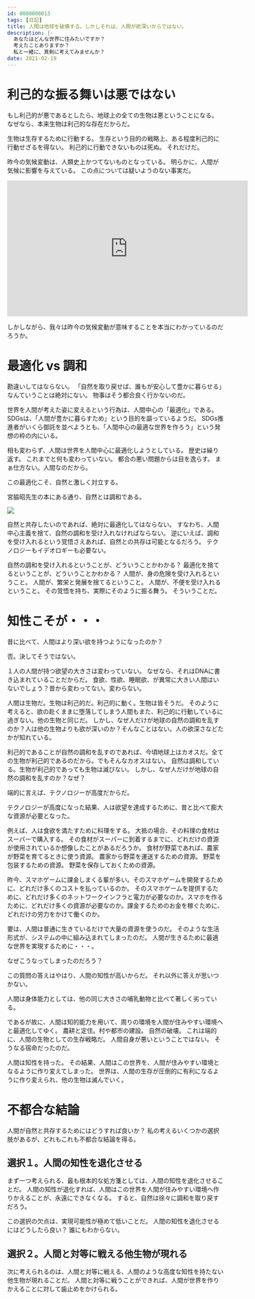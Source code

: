 ```yaml
---
id: 0000000013
tags: [日記]
title: 人間は地球を破壊する。しかしそれは、人間が欲深いからではない。
description: |-
  あなたはどんな世界に住みたいですか？
  考えたことありますか？
  私と一緒に、真剣に考えてみませんか？
date: 2021-02-19
---
```


# 利己的な振る舞いは悪ではない

もし利己的が悪であるとしたら、地球上の全ての生物は悪ということになる。
なぜなら、本来生物は利己的な存在だからだ。

生物は生存するために行動する。
生存という目的の戦略上、ある程度利己的に行動せざるを得ない。
利己的に行動できないものは死ぬ。
それだけだ。

昨今の気候変動は、人類史上かつてないものとなっている。
明らかに、人間が気候に影響を与えている。
この点については疑いようのない事実だ。

<iframe width="560" height="315" src="https://www.youtube.com/embed/mwS0kAR5OI8" frameborder="0" allow="accelerometer; autoplay; clipboard-write; encrypted-media; gyroscope; picture-in-picture" allowfullscreen></iframe>

しかしながら、我々は昨今の気候変動が意味することを本当にわかっているのだろうか。

# 最適化 vs 調和

勘違いしてはならない。
「自然を取り戻せば、誰もが安心して豊かに暮らせる」なんていうことは絶対にない。
物事はそう都合良く行かないのだ。

世界を人間が考えた姿に変えるという行為は、人間中心の「最適化」である。
SDGsは、「人間が豊かに暮らすため」という目的を謳っているようだ。
SDGs推進者がいくら御託を並べようとも、「人間中心の最適な世界を作ろう」という発想の枠の内にいる。

相も変わらず、人間は世界を人間中心に最適化しようとしている。
歴史は繰り返す。
これまでと何も変わっていない。
都合の悪い問題からは目を逸らす。
まぁ仕方ない。人間なのだから。

この最適化こそ、自然と激しく対立する。

宮脇昭先生の本にある通り、自然とは調和である。

<a href="https://www.amazon.co.jp/%E6%A4%8D%E7%89%A9%E3%81%A8%E4%BA%BA%E9%96%93-%E7%94%9F%E7%89%A9%E7%A4%BE%E4%BC%9A%E3%81%AE%E3%83%90%E3%83%A9%E3%83%B3%E3%82%B9-NHK%E3%83%96%E3%83%83%E3%82%AF%E3%82%B9-%E5%AE%AE%E8%84%87-%E6%98%AD/dp/4140011092?dchild=1&qid=1613834770&s=books&sr=1-35&linkCode=li2&tag=taito062507-22&linkId=daacecb93ec15d7aaff1d13768fae0fd&language=ja_JP&ref_=as_li_ss_il" target="_blank"><img border="0" src="//ws-fe.amazon-adsystem.com/widgets/q?_encoding=UTF8&ASIN=4140011092&Format=_SL160_&ID=AsinImage&MarketPlace=JP&ServiceVersion=20070822&WS=1&tag=taito062507-22&language=ja_JP" ></a><img src="https://ir-jp.amazon-adsystem.com/e/ir?t=taito062507-22&language=ja_JP&l=li2&o=9&a=4140011092" width="1" height="1" border="0" alt="" style="border:none !important; margin:0px !important;" />

自然と共存したいのであれば、絶対に最適化してはならない。
すなわち、人間中心主義を捨て、自然の調和を受け入れなければならない。
逆にいえば、調和を受け入れるという覚悟さえあれば、自然との共存は可能となるだろう。
テクノロジーもイデオロギーも必要ない。

自然の調和を受け入れるということが、どういうことかわかる？
最適化を捨てるということが、どういうことかわかる？
人間が、身の危険を受け入れるということ。
人間が、繁栄と発展を捨てるということ。
人間が、不便を受け入れるということ。
その覚悟を持ち、実際にそのように振る舞う。
そういうことだ。

# 知性こそが・・・

昔に比べて、人間はより深い欲を持つようになったのか？

否。決してそうではない。

１人の人間が持つ欲望の大きさは変わっていない。
なぜなら、それはDNAに書き込まれていることだからだ。
食欲、性欲、睡眠欲、が異常に大きい人間はいないでしょう？昔から変わってない。変わらない。

人間は生物だ。生物は利己的だ。利己的に動く。生物は皆そうだ。
そのように考えると、欲の赴くままに堕落してしまう人間もまた、利己的に行動しているに過ぎない。他の生物と同じだ。
しかし、なぜ人だけが地球の自然の調和を乱すのか？人は他の生物よりも欲が深いのか？そんなことはない。人の欲深さなどたかが知れている。

利己的であることが自然の調和を乱すのであれば、今頃地球上はカオスだ。全ての生物が利己的であるのだから。でもそんなカオスはない。
自然は調和している。生物が利己的であっても生物は滅びない。
しかし、なぜ人だけが地球の自然の調和を乱すのか？なぜ？

端的に言えば、テクノロジーが高度だからだ。

テクノロジーが高度になった結果、人は欲望を達成するために、昔と比べて膨大な資源が必要となった。

例えば、人は食欲を満たすために料理をする。
大抵の場合、その料理の食材はスーパーで購入する。
その食材がスーパーに到着するまでに、どれだけの資源が使用されているか想像したことがあるだろうか。
食材が野菜であれば、農家が野菜を育てるときに使う資源。
農家から野菜を運送するための資源。
野菜を包装するための資源。
野菜を保存しておくための資源。

昨今、スマホゲームに課金しまくる輩が多い。そのスマホゲームを開発するために、どれだけ多くのコストを払っているのか。
そのスマホゲームを提供するために、どれだけ多くのネットワークインフラと電力が必要なのか。スマホを作るために、どれだけ多くの資源が必要なのか。課金するためのお金を稼ぐために、どれだけの労力をかけて働くのか。

要は、人間は普通に生きているだけで大量の資源を使うのだ。
そのような生活形式が、システムの中に組み込まれてしまったのだ。
人間が生きるために最適な世界を実現するために・・・。

なぜこうなってしまったのだろう？

この質問の答えはやはり、人間の知性が高いからだ。
それ以外に答えが思いつかない。

人間は身体能力としては、他の同じ大きさの哺乳動物と比べて著しく劣っている。

であるが故に、人間は知的能力を用いて、周りの環境を人間が住みやすい環境へと最適化してゆく。
農耕と定住。村や都市の建設。
自然の破壊。
これは端的に、人間の生物としての生存戦略だ。
人間自身が悪いということではない。
そうなる宿命だったのだ。

人間は知性を持った。
その結果、人間はこの世界を、人間が住みやすい環境となるように作り変えてしまった。
世界は、人間の生存が圧倒的に有利になるように作り変えられ、他の生物は滅んでいく。

# 不都合な結論

人間が自然と共存するためにはどうすれば良いか？
私の考えるいくつかの選択肢があるが、どれもこれも不都合な結論を得る。

## 選択１。人間の知性を退化させる

まず一つ考えられる、最も根本的な処方箋としては、人間の知性を退化させることだ。
人間の知性が退化すれば、人間はこの世界を人間が住みやすい環境へ作りかえることが、永遠にできなくなる。
すると、自然は徐々に調和を取り戻すだろう。

この選択の欠点は、実現可能性が極めて低いことだ。
人間の知性を退化させるにはどうしたら良い？
誰にもわからない。

## 選択２。人間と対等に戦える他生物が現れる

次に考えられるのは、人間と対等に戦える、人間のような高度な知性を持たない他生物が現れることだ。
人間と対等に戦うことができれば、人間が世界を作りかえることに対して歯止めをかけられる。
